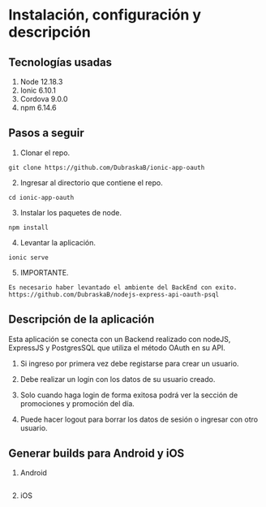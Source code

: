 # Instalación, configuración y descripción

## Tecnologías usadas

1. Node 12.18.3
2. Ionic 6.10.1
3. Cordova 9.0.0
4. npm 6.14.6

## Pasos a seguir

1. Clonar el repo.
```
git clone https://github.com/DubraskaB/ionic-app-oauth
```
2. Ingresar al directorio que contiene el repo.
```
cd ionic-app-oauth
```
3. Instalar los paquetes de node.
```
npm install
``` 
4. Levantar la aplicación.
```
ionic serve
``` 
5. IMPORTANTE.
```
Es necesario haber levantado el ambiente del BackEnd con exito.
https://github.com/DubraskaB/nodejs-express-api-oauth-psql 
``` 
## Descripción de la aplicación

Esta aplicación se conecta con un Backend realizado con nodeJS, ExpressJS y PostgresSQL que utiliza el método OAuth en su API.

1. Si ingreso por primera vez debe registarse para crear un usuario.

2. Debe realizar un login con los datos de su usuario creado.

3. Solo cuando haga login de forma exitosa podrá ver la sección de promociones y promoción del día. 

4. Puede hacer logout para borrar los datos de sesión o ingresar con otro usuario. 

## Generar builds para Android y iOS

1. Android
```cordova build android --release
```
2. iOS
```cordova build ios --release
```
